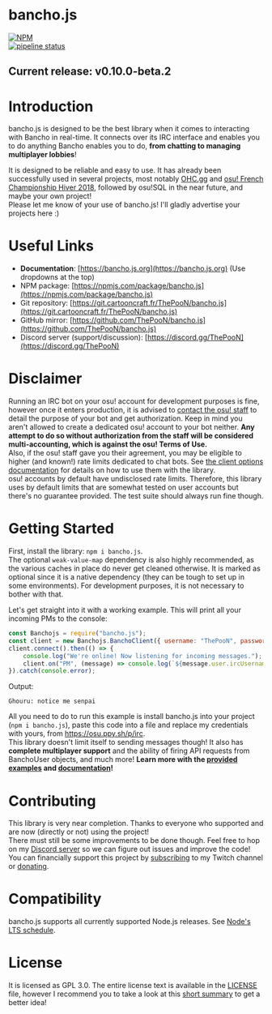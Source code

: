 # bancho.js

[![NPM](https://nodei.co/npm/bancho.js.png?compact=true)](https://nodei.co/npm/bancho.js/)  
[![pipeline status](https://git.cartooncraft.fr/ThePooN/bancho.js/badges/master/pipeline.svg)](https://git.cartooncraft.fr/ThePooN/bancho.js/commits/master)

## Current release: v0.10.0-beta.2

# Introduction

bancho.js is designed to be the best library when it comes to interacting with Bancho in real-time. It connects over its IRC interface and enables you to do anything Bancho enables you to do, **from chatting to managing multiplayer lobbies**!

It is designed to be reliable and easy to use. It has already been successfully used in several projects, most notably [OHC.gg](https://ohc.gg) and [osu! French Championship Hiver 2018](https://ofc.thepoon.fr), followed by osu!SQL in the near future, and maybe your own project!  
Please let me know of your use of bancho.js! I'll gladly advertise your projects here :)

# Useful Links

- **Documentation**: [https://bancho.js.org](https://bancho.js.org) (Use dropdowns at the top)
- NPM package: [https://npmjs.com/package/bancho.js](https://npmjs.com/package/bancho.js)
- Git repository: [https://git.cartooncraft.fr/ThePooN/bancho.js](https://git.cartooncraft.fr/ThePooN/bancho.js)
- GitHub mirror: [https://github.com/ThePooN/bancho.js](https://github.com/ThePooN/bancho.js)
- Discord server (support/discussion): [https://discord.gg/ThePooN](https://discord.gg/ThePooN)

# Disclaimer

Running an IRC bot on your osu! account for development purposes is fine, however once it enters production, it is advised to [contact the osu! staff](mailto:contact@ppy.sh) to detail the purpose of your bot and get authorization. Keep in mind you aren't allowed to create a dedicated osu! account to your bot neither. **Any attempt to do so without authorization from the staff will be considered multi-accounting, which is against the osu! Terms of Use.**  
Also, if the osu! staff gave you their agreement, you may be eligible to higher (and known!) rate limits dedicated to chat bots. See [the client options documentation](https://bancho.js.org/global.html#BanchoClientOptions__anchor) for details on how to use them with the library.  
osu! accounts by default have undisclosed rate limits. Therefore, this library uses by default limits that are somewhat tested on user accounts but there's no guarantee provided. The test suite should always run fine though.

# Getting Started

First, install the library: `npm i bancho.js`.  
The optional `weak-value-map` dependency is also highly recommended, as the various caches in place do never get cleaned otherwise. It is marked as optional since it is a native dependency (they can be tough to set up in some environments). For development purposes, it is not necessary to bother with that.

Let's get straight into it with a working example. This will print all your incoming PMs to the console:
```javascript
const Banchojs = require("bancho.js");
const client = new Banchojs.BanchoClient({ username: "ThePooN", password: "your_irc_password" });
client.connect().then(() => {
	console.log("We're online! Now listening for incoming messages.");
	client.on("PM", (message) => console.log(`${message.user.ircUsername}: ${message.message}`));
}).catch(console.error);
```
Output:
```
Ghouru: notice me senpai
```
All you need to do to run this example is install bancho.js into your project (`npm i bancho.js`), paste this code into a file and replace my credentials with yours, from https://osu.ppy.sh/p/irc.  
This library doesn't limit itself to sending messages though! It also has **complete multiplayer support** and the ability of firing API requests from BanchoUser objects, and much more! **Learn more with the [provided examples](https://github.com/ThePooN/bancho.js/tree/master/examples) and [documentation](https://bancho.js.org)!**

# Contributing

This library is very near completion. Thanks to everyone who supported and are now (directly or not) using the project!  
There must still be some improvements to be done though. Feel free to hop on my [Discord server](https://discord.gg/ThePooN) so we can figure out issues and improve the code!  
You can financially support this project by [subscribing](https://twitch.tv/ThePooN/subscribe) to my Twitch channel or [donating](https://streamlabs.com/ThePooN).

# Compatibility

bancho.js supports all currently supported Node.js releases. See [Node's LTS schedule](https://nodejs.org/en/about/releases/).

# License

It is licensed as GPL 3.0. The entire license text is available in the [LICENSE](/LICENSE) file, however I recommend you to take a look at this [short summary](https://choosealicense.com/licenses/gpl-3.0/) to get a better idea!

